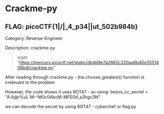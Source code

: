 # Crackme-py

## FLAG: picoCTF{1|\/|_4_p34|\|ut_502b984b}

Category: Reverse-Engineer

Description: crackme-py

> wget "https://mercury.picoctf.net/static/db4b9e7a2862c320aa6b40e3551406bd/crackme.py"

After reading through crackme.py - the choose_greatest() function is irrelevant to the problem

However, the code shows it uses ROT47 - so using:
bezos_cc_secret = "A:4@r%uL`M-^M0c0AbcM-MFE0d_a3hgc3N"

we can decode the secret by using ROT47 - cyberchef or flag.py